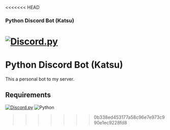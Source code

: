<<<<<<< HEAD
### Python Discord Bot (Katsu)

[![Discord.py](https://i.imgur.com/8ciREEh.jpg)](https://discordpy.readthedocs.io/en/stable/index.html)
=======
# Python Discord Bot (Katsu)

This a personal bot to my server.

## Requirements

[![Discord.py](https://img.shields.io/badge/-Discord.py-23272A?logo=discord)](https://discordpy.readthedocs.io/en/stable/index.html) ![Python](https://img.shields.io/pypi/pyversions/django-split-settings.svg)
>>>>>>> 0b338ed453177a58c96e7e973c990e1ec9228fd8
